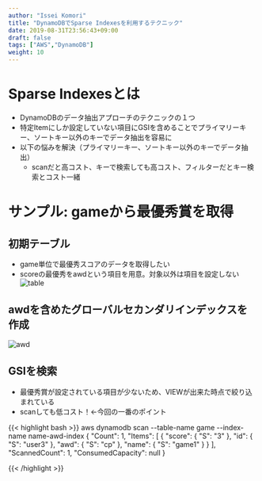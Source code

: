 ```yaml
---
author: "Issei Komori"
title: "DynamoDBでSparse Indexesを利用するテクニック"
date: 2019-08-31T23:56:43+09:00
draft: false
tags: ["AWS","DynamoDB"]
weight: 10
---
```


# Sparse Indexesとは
- DynamoDBのデータ抽出アプローチのテクニックの１つ
- 特定Itemにしか設定していない項目にGSIを含めることでプライマリーキー、ソートキー以外のキーでデータ抽出を容易に
- 以下の悩みを解決（プライマリーキー、ソートキー以外のキーでデータ抽出）
  - scanだと高コスト、キーで検索しても高コスト、フィルターだとキー検索とコスト一緒

# サンプル: gameから最優秀賞を取得
## 初期テーブル
- game単位で最優秀スコアのデータを取得したい
- scoreの最優秀をawdという項目を用意。対象以外は項目を設定しない
![table](/posts/2019-08-31/table.png)

## awdを含めたグローバルセカンダリインデックスを作成

![awd](/posts/2019-08-31/gs.png)

## GSIを検索
- 最優秀賞が設定されている項目が少ないため、VIEWが出来た時点で絞り込まれている
- scanしても低コスト！←今回の一番のポイント

{{< highlight bash >}}
aws dynamodb scan --table-name game --index-name name-awd-index
{
    "Count": 1, 
    "Items": [
        {
            "score": {
                "S": "3"
            }, 
            "id": {
                "S": "user3"
            }, 
            "awd": {
                "S": "cp"
            }, 
            "name": {
                "S": "game1"
            }
        }
    ], 
    "ScannedCount": 1, 
    "ConsumedCapacity": null
}

{{< /highlight >}}

